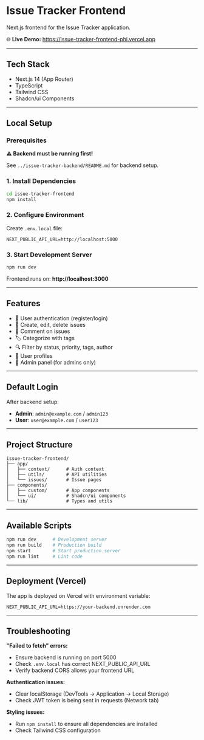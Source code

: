 # Issue Tracker Frontend

Next.js frontend for the Issue Tracker application.

🌐 **Live Demo:** https://issue-tracker-frontend-phi.vercel.app

---

## Tech Stack

- Next.js 14 (App Router)
- TypeScript
- Tailwind CSS
- Shadcn/ui Components

---

## Local Setup

### Prerequisites

**⚠️ Backend must be running first!**

See `../issue-tracker-backend/README.md` for backend setup.

### 1. Install Dependencies

```bash
cd issue-tracker-frontend
npm install
```

### 2. Configure Environment

Create `.env.local` file:

```env
NEXT_PUBLIC_API_URL=http://localhost:5000
```

### 3. Start Development Server

```bash
npm run dev
```

Frontend runs on: **http://localhost:3000**

---

## Features

- 🔐 User authentication (register/login)
- 📝 Create, edit, delete issues
- 💬 Comment on issues
- 🏷️ Categorize with tags
- 🔍 Filter by status, priority, tags, author
- 👤 User profiles
- 👑 Admin panel (for admins only)

---

## Default Login

After backend setup:

- **Admin**: `admin@example.com` / `admin123`
- **User**: `user@example.com` / `user123`

---

## Project Structure

```
issue-tracker-frontend/
├── app/
│   ├── context/      # Auth context
│   ├── utils/        # API utilities
│   └── issues/       # Issue pages
├── components/
│   ├── custom/       # App components
│   └── ui/           # Shadcn/ui components
└── lib/              # Types and utils
```

---

## Available Scripts

```bash
npm run dev      # Development server
npm run build    # Production build
npm start        # Start production server
npm run lint     # Lint code
```

---

## Deployment (Vercel)

The app is deployed on Vercel with environment variable:

```
NEXT_PUBLIC_API_URL=https://your-backend.onrender.com
```

---

## Troubleshooting

**"Failed to fetch" errors:**
- Ensure backend is running on port 5000
- Check `.env.local` has correct NEXT_PUBLIC_API_URL
- Verify backend CORS allows your frontend URL

**Authentication issues:**
- Clear localStorage (DevTools → Application → Local Storage)
- Check JWT token is being sent in requests (Network tab)

**Styling issues:**
- Run `npm install` to ensure all dependencies are installed
- Check Tailwind CSS configuration
